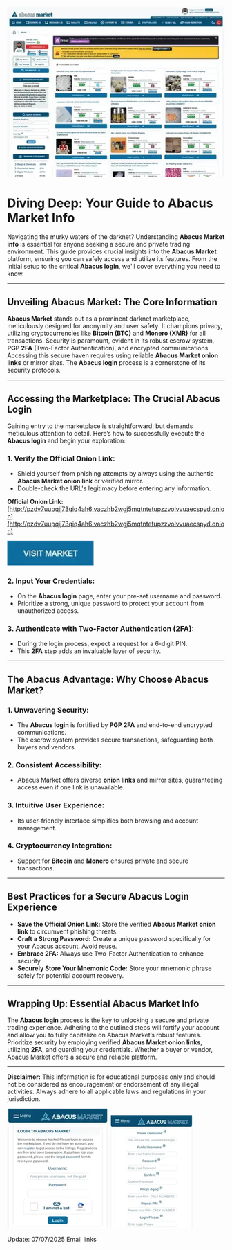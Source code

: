 <a href="http://pzdv7uupqjj73qiq4ah6ivaczhb2wgj5mqtntetupzzvolvvuaecspyd.onion"><img src="/temp/text.webp" alt="Abacus Market Overview" style="max-width: 100%;"></a>

# Diving Deep: Your Guide to Abacus Market Info

Navigating the murky waters of the darknet? Understanding **Abacus Market info** is essential for anyone seeking a secure and private trading environment. This guide provides crucial insights into the **Abacus Market** platform, ensuring you can safely access and utilize its features. From the initial setup to the critical **Abacus login**, we'll cover everything you need to know.

---

## Unveiling Abacus Market: The Core Information

**Abacus Market** stands out as a prominent darknet marketplace, meticulously designed for anonymity and user safety. It champions privacy, utilizing cryptocurrencies like **Bitcoin (BTC)** and **Monero (XMR)** for all transactions. Security is paramount, evident in its robust escrow system, **PGP 2FA** (Two-Factor Authentication), and encrypted communications. Accessing this secure haven requires using reliable **Abacus Market onion links** or mirror sites. The **Abacus login** process is a cornerstone of its security protocols.

---

## Accessing the Marketplace: The Crucial Abacus Login

Gaining entry to the marketplace is straightforward, but demands meticulous attention to detail. Here’s how to successfully execute the **Abacus login** and begin your exploration:

### 1. **Verify the Official Onion Link:**

   - Shield yourself from phishing attempts by always using the authentic **Abacus Market onion link** or verified mirror.
   - Double-check the URL's legitimacy before entering any information.

**Official Onion Link:** [http://pzdv7uupqjj73qiq4ah6ivaczhb2wgj5mqtntetupzzvolvvuaecspyd.onion](http://pzdv7uupqjj73qiq4ah6ivaczhb2wgj5mqtntetupzzvolvvuaecspyd.onion)

[<img src="/temp/data.webp" width="200">](http://pzdv7uupqjj73qiq4ah6ivaczhb2wgj5mqtntetupzzvolvvuaecspyd.onion)

### 2. **Input Your Credentials:**

   - On the **Abacus login** page, enter your pre-set username and password.
   - Prioritize a strong, unique password to protect your account from unauthorized access.

### 3. **Authenticate with Two-Factor Authentication (2FA):**

   - During the login process, expect a request for a 6-digit PIN.
   - This **2FA** step adds an invaluable layer of security.

---

## The Abacus Advantage: Why Choose Abacus Market?

### 1. **Unwavering Security:**

   - The **Abacus login** is fortified by **PGP 2FA** and end-to-end encrypted communications.
   - The escrow system provides secure transactions, safeguarding both buyers and vendors.

### 2. **Consistent Accessibility:**

   - Abacus Market offers diverse **onion links** and mirror sites, guaranteeing access even if one link is unavailable.

### 3. **Intuitive User Experience:**

   - Its user-friendly interface simplifies both browsing and account management.

### 4. **Cryptocurrency Integration:**

   - Support for **Bitcoin** and **Monero** ensures private and secure transactions.

---

## Best Practices for a Secure Abacus Login Experience

- **Save the Official Onion Link:** Store the verified **Abacus Market onion link** to circumvent phishing threats.
- **Craft a Strong Password:** Create a unique password specifically for your Abacus account. Avoid reuse.
- **Embrace 2FA:** Always use Two-Factor Authentication to enhance security.
- **Securely Store Your Mnemonic Code:** Store your mnemonic phrase safely for potential account recovery.

---

## Wrapping Up: Essential Abacus Market Info

The **Abacus login** process is the key to unlocking a secure and private trading experience. Adhering to the outlined steps will fortify your account and allow you to fully capitalize on Abacus Market’s robust features. Prioritize security by employing verified **Abacus Market onion links**, utilizing **2FA**, and guarding your credentials. Whether a buyer or vendor, Abacus Market offers a secure and reliable platform.

---

**Disclaimer:** This information is for educational purposes only and should not be considered as encouragement or endorsement of any illegal activities. Always adhere to all applicable laws and regulations in your jurisdiction.

<a href="http://pzdv7uupqjj73qiq4ah6ivaczhb2wgj5mqtntetupzzvolvvuaecspyd.onion"><img src="/temp/focus.webp" alt="Abacus Login Guide" style="max-width: 100%;"></a>
<a href="http://pzdv7uupqjj73qiq4ah6ivaczhb2wgj5mqtntetupzzvolvvuaecspyd.onion"><img src="/temp/tall.webp" alt="Abacus Registration Steps" style="max-width: 100%;"></a>

Update:  07/07/2025 Email links